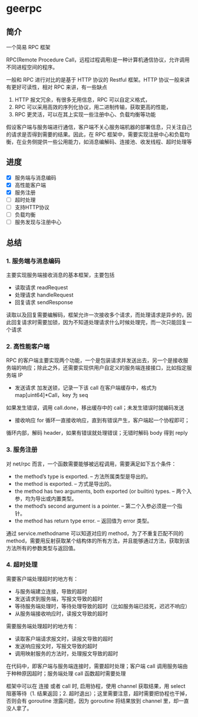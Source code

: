# geerpc

## 简介
一个简易 RPC 框架

RPC(Remote Procedure Call，远程过程调用)是一种计算机通信协议，允许调用不同进程空间的程序。

一般和 RPC 进行对比的是基于 HTTP 协议的 Restful 框架。HTTP 协议一般来讲有更好可读性，相对 RPC 来讲，有一些缺点
1. HTTP 报文冗余，有很多无用信息，RPC 可以自定义格式，
2. RPC 可以采用高效的序列化协议，用二进制传输，获取更高的性能，
3. RPC 更灵活，可以在其上实现一些注册中心、负载均衡等功能

假设客户端与服务端进行通信，客户端不关心服务端机器的部署信息，只关注自己的请求是否得到需要的结果。因此，在 RPC 框架中，需要实现注册中心和负载均衡，在业务侧提供一些公用能力，如消息编解码、连接池、收发线程、超时处理等

## 进度

- [x] 服务端与消息编码
- [x] 高性能客户端
- [x] 服务注册
- [ ] 超时处理
- [ ] 支持HTTP协议
- [ ] 负载均衡
- [ ] 服务发现与注册中心

## 总结
### 1. 服务端与消息编码
主要实现服务端接收消息的基本框架，主要包括

- 读取请求 readRequest
- 处理请求 handleRequest
- 回复请求 sendResponse

读取以及回复需要编解码，框架允许一次接收多个请求，而处理请求是异步的，因此回复请求时需要加锁，因为不知道处理请求什么时候处理完，而一次只能回复一个请求

### 2. 高性能客户端
RPC 的客户端主要实现两个功能，一个是包装请求并发送出去，另一个是接收服务端的响应；除此之外，还需要实现供用户自定义的服务端连接接口，比如指定服务端 IP

- 发送请求
加发送锁，记录一下该 call 在客户端缓存中，格式为 map[uint64]*Call，key 为 seq

如果发生错误，调用 call.done，移出缓存中的 call；未发生错误时就编码发送

- 接收响应
for 循环一直接收响应，直到有错误产生，客户端起一个协程即可；

循环内部，解码 header，如果有错误就处理错误；无错时解码 body 得到 reply

### 3. 服务注册
对 net/rpc 而言，一个函数需要能够被远程调用，需要满足如下五个条件：

- the method’s type is exported. – 方法所属类型是导出的。
- the method is exported. – 方式是导出的。
- the method has two arguments, both exported (or builtin) types. – 两个入参，均为导出或内置类型。
- the method’s second argument is a pointer. – 第二个入参必须是一个指针。
- the method has return type error. – 返回值为 error 类型。

通过 service.methodname 可以知道对应的 method，为了不重复匹配不同的 method，需要用反射获取某个结构体的所有方法，并且能够通过方法，获取到该方法所有的参数类型与返回值。

### 4. 超时处理
需要客户端处理超时的地方有：
- 与服务端建立连接，导致的超时
- 发送请求到服务端，写报文导致的超时
- 等待服务端处理时，等待处理导致的超时（比如服务端已挂死，迟迟不响应）
- 从服务端接收响应时，读报文导致的超时


需要服务端处理超时的地方有：
- 读取客户端请求报文时，读报文导致的超时
- 发送响应报文时，写报文导致的超时
- 调用映射服务的方法时，处理报文导致的超时

在代码中，即客户端与服务端连接时，需要超时处理；客户端 call 调用服务端由于种种原因超时；服务端处理 call 函数超时需要处理

框架中可以在 连接 或者 call 时, 启用协程，使用 channel 获取结果，用 select 阻塞等待（1. 结果返回；2. 超时退出）；这里需要注意，超时需要把协程也干掉，否则会有 goroutine 泄露问题，因为 goroutine 将结果放到 channel 里，却一直没人拿了。